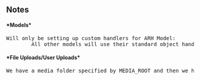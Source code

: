 ****Notes****
---------------
<h4>*Models*</h4>
    <pre>Will only be setting up custom handlers for ARH Model:
        All other models will use their standard object handler</pre>
<h4>*File Uploads/User Uploads*</h4>
    <pre>We have a media folder specified by MEDIA_ROOT and then we have a URL specified by MEDIA_URL
        


